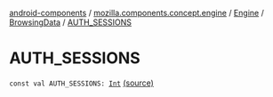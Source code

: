 [android-components](../../../index.md) / [mozilla.components.concept.engine](../../index.md) / [Engine](../index.md) / [BrowsingData](index.md) / [AUTH_SESSIONS](./-a-u-t-h_-s-e-s-s-i-o-n-s.md)

# AUTH_SESSIONS

`const val AUTH_SESSIONS: `[`Int`](https://kotlinlang.org/api/latest/jvm/stdlib/kotlin/-int/index.html) [(source)](https://github.com/mozilla-mobile/android-components/blob/master/components/concept/engine/src/main/java/mozilla/components/concept/engine/Engine.kt#L29)